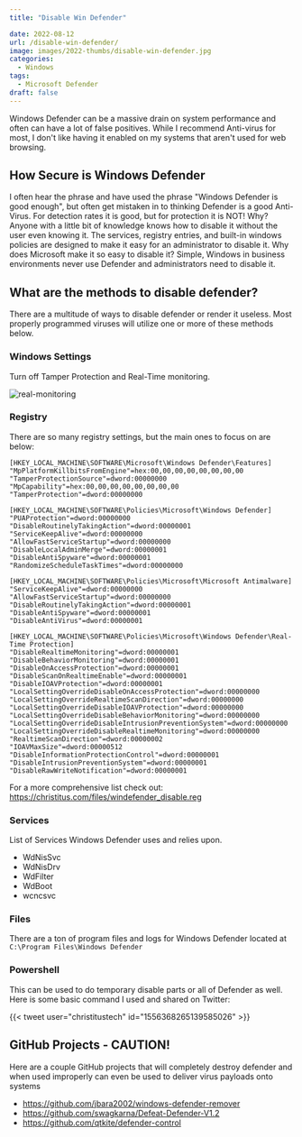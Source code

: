 ```yaml
---
title: "Disable Win Defender"

date: 2022-08-12
url: /disable-win-defender/
image: images/2022-thumbs/disable-win-defender.jpg
categories:
  - Windows
tags:
  - Microsoft Defender
draft: false
---
```

Windows Defender can be a massive drain on system performance and often can have a lot of false positives. While I recommend Anti-virus for most, I don't like having it enabled on my systems that aren't used for web browsing. <!--more-->

## How Secure is Windows Defender
I often hear the phrase and have used the phrase "Windows Defender is good enough", but often get mistaken in to thinking Defender is a good Anti-Virus. For detection rates it is good, but for protection it is NOT! Why? Anyone with a little bit of knowledge knows how to disable it without the user even knowing it. The services, registry entries, and built-in windows policies are designed to make it easy for an administrator to disable it. Why does Microsoft make it so easy to disable it? Simple, Windows in business environments never use Defender and administrators need to disable it. 

## What are the methods to disable defender?
There are a multitude of ways to disable defender or render it useless. Most properly programmed viruses will utilize one or more of these methods below.

### Windows Settings
Turn off Tamper Protection and Real-Time monitoring. 

![real-monitoring](/images/2022/remove-win-defender/real-monitoring.png)

### Registry
There are so many registry settings, but the main ones to focus on are below:

```
[HKEY_LOCAL_MACHINE\SOFTWARE\Microsoft\Windows Defender\Features]
"MpPlatformKillbitsFromEngine"=hex:00,00,00,00,00,00,00,00
"TamperProtectionSource"=dword:00000000
"MpCapability"=hex:00,00,00,00,00,00,00,00
"TamperProtection"=dword:00000000

[HKEY_LOCAL_MACHINE\SOFTWARE\Policies\Microsoft\Windows Defender]
"PUAProtection"=dword:00000000
"DisableRoutinelyTakingAction"=dword:00000001
"ServiceKeepAlive"=dword:00000000
"AllowFastServiceStartup"=dword:00000000
"DisableLocalAdminMerge"=dword:00000001
"DisableAntiSpyware"=dword:00000001
"RandomizeScheduleTaskTimes"=dword:00000000

[HKEY_LOCAL_MACHINE\SOFTWARE\Policies\Microsoft\Microsoft Antimalware]
"ServiceKeepAlive"=dword:00000000
"AllowFastServiceStartup"=dword:00000000
"DisableRoutinelyTakingAction"=dword:00000001
"DisableAntiSpyware"=dword:00000001
"DisableAntiVirus"=dword:00000001

[HKEY_LOCAL_MACHINE\SOFTWARE\Policies\Microsoft\Windows Defender\Real-Time Protection]
"DisableRealtimeMonitoring"=dword:00000001
"DisableBehaviorMonitoring"=dword:00000001
"DisableOnAccessProtection"=dword:00000001
"DisableScanOnRealtimeEnable"=dword:00000001
"DisableIOAVProtection"=dword:00000001
"LocalSettingOverrideDisableOnAccessProtection"=dword:00000000
"LocalSettingOverrideRealtimeScanDirection"=dword:00000000
"LocalSettingOverrideDisableIOAVProtection"=dword:00000000
"LocalSettingOverrideDisableBehaviorMonitoring"=dword:00000000
"LocalSettingOverrideDisableIntrusionPreventionSystem"=dword:00000000
"LocalSettingOverrideDisableRealtimeMonitoring"=dword:00000000
"RealtimeScanDirection"=dword:00000002
"IOAVMaxSize"=dword:00000512
"DisableInformationProtectionControl"=dword:00000001
"DisableIntrusionPreventionSystem"=dword:00000001
"DisableRawWriteNotification"=dword:00000001
```

For a more comprehensive list check out: <https://christitus.com/files/windefender_disable.reg>

### Services
List of Services Windows Defender uses and relies upon.

 - WdNisSvc
 - WdNisDrv
 - WdFilter
 - WdBoot
 - wcncsvc

### Files
There are a ton of program files and logs for Windows Defender located at `C:\Program Files\Windows Defender`

### Powershell
This can be used to do temporary disable parts or all of Defender as well. Here is some basic command I used and shared on Twitter:

{{< tweet user="christitustech" id="1556368265139585026" >}}

## GitHub Projects - CAUTION!
Here are a couple GitHub projects that will completely destroy defender and when used improperly can even be used to deliver virus payloads onto systems

 - <https://github.com/jbara2002/windows-defender-remover>
 - <https://github.com/swagkarna/Defeat-Defender-V1.2>
 - <https://github.com/qtkite/defender-control>

